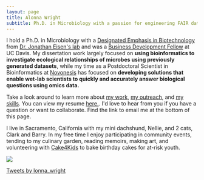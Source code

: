 ```yaml
---
layout: page
title: Alonna Wright
subtitle: Ph.D. in Microbiology with a passion for engineering FAIR data solutions
---
```


I hold a Ph.D. in Microbiology with a [Designated Emphasis in Biotechnology](https://biotech.ucdavis.edu/DEB_Program) from [Dr. Jonathan Eisen's lab](https://phylogenomics.me/) and was a [Business Development Fellow](https://innovate.ucdavis.edu/business-development-fellowship-program) at UC Davis. My dissertation work largely focused on **using bioinformatics to investigate ecological relationships of microbes using previously generated datasets**, while my time as a Postdoctoral Scientist in Bioinformatics at [Novonesis](https://www.novonesis.com/en) has focused on **developing solutions that enable wet-lab scientists to quickly and accurately answer biological questions using omics data.** 

Take a look around to learn more about [my work](https://alonnawright.github.io/researchprojects/), [my outreach](https://alonnawright.github.io/outreach/), and [my skills](https://alonnawright.github.io/skills/). You can view my resume [here.](https://drive.google.com/file/d/1YDjtusRzyZuxGtNAaEWBpc9jZmv9XNX9/view?usp=drivesdk). I'd love to hear from you if you have a question or want to collaborate. Find the link to email me at the bottom of this page. 

I live in Sacramento, California with my mini dachshund, Nellie, and 2 cats, Clark and Barry.  In my free time I enjoy participating in community events, tending to my culinary garden, reading memoirs, making art, and volunteering with [Cake4Kids](https://www.cake4kids.org/) to bake birthday cakes for at-risk youth. 

![](/assets/img/74B06187_Original.jpeg)


<a class="twitter-timeline" data-height="1000" href="https://twitter.com/lonna_wright?ref_src=twsrc%5Etfw">Tweets by lonna_wright</a> <script async src="https://platform.twitter.com/widgets.js" charset="utf-8"></script>


